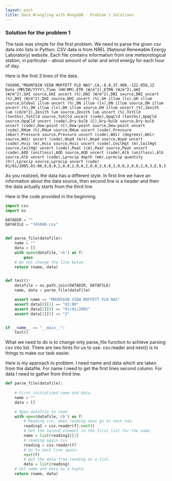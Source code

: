 ```yaml
---
layout: post
title: Data Wrangling with MongoDB - Problem 1 Solutions
---
```


### Solution for the problem 1 

The task was simple for the first problem. We need to parse the given csv data into lists in Python. CSV data is from NREL (National Renewable Energy Laboratory) website. Each file contains information from one meteorological station, in particular - about amount of solar and wind energy for each hour of day.

Here is the first 3 lines of the data.

```
745090,"MOUNTAIN VIEW MOFFETT FLD NAS",CA,-8.0,37.400,-122.050,12
Date (MM/DD/YYYY),Time (HH:MM),ETR (W/m^2),ETRN (W/m^2),GHI (W/m^2),GHI source,GHI uncert (%),DNI (W/m^2),DNI source,DNI uncert (%),DHI (W/m^2),DHI source,DHI uncert (%),GH illum (lx),GH illum source,Global illum uncert (%),DN illum (lx),DN illum source,DN illum uncert (%),DH illum (lx),DH illum source,DH illum uncert (%),Zenith lum (cd/m^2),Zenith lum source,Zenith lum uncert (%),TotCld (tenths),TotCld source,TotCld uncert (code),OpqCld (tenths),OpqCld source,OpqCld uncert (code),Dry-bulb (C),Dry-bulb source,Dry-bulb uncert (code),Dew-point (C),Dew-point source,Dew-point uncert (code),RHum (%),RHum source,RHum uncert (code),Pressure (mbar),Pressure source,Pressure uncert (code),Wdir (degrees),Wdir source,Wdir uncert (code),Wspd (m/s),Wspd source,Wspd uncert (code),Hvis (m),Hvis source,Hvis uncert (code),CeilHgt (m),CeilHgt source,CeilHgt uncert (code),Pwat (cm),Pwat source,Pwat uncert (code),AOD (unitless),AOD source,AOD uncert (code),Alb (unitless),Alb source,Alb uncert (code),Lprecip depth (mm),Lprecip quantity (hr),Lprecip source,Lprecip uncert (code)
01/01/2005,01:00,0,0,0,2,0,0,2,0,0,2,0,0,2,0,0,2,0,0,2,0,0,2,0,3,E,9,3,E,9,8.0,A,7,6.0,A,7,87,A,7,1013,A,7,150,A,7,2.1,A,7,16100,A,7,77777,A,7,1.1,E,8,0.099,F,8,0.160,F,8,0,1,A,7

```
As you realized, the data has a different style. In first line we have an information about the data source, then second line is a header and then the data actually starts from the third line. 

Here is the code provided in the beginning.

```Python
import csv
import os

DATADIR = ""
DATAFILE = "745090.csv"


def parse_file(datafile):
    name = ""
    data = []
    with open(datafile,'rb') as f:
        pass
    # Do not change the line below
    return (name, data)


def test():
    datafile = os.path.join(DATADIR, DATAFILE)
    name, data = parse_file(datafile)

    assert name == "MOUNTAIN VIEW MOFFETT FLD NAS"
    assert data[0][1] == "01:00"
    assert data[2][0] == "01/01/2005"
    assert data[2][5] == "2"


if __name__ == "__main__":
    test()

```

What we need to do is to change only parse_file function to achieve parsing csv into list. There are two hints for us to use. csv.reader and next() is to things to make our task easier. 

Here is my approach to problem. I need name  and data which are taken from the datafile. For name I need to get the first lines second column. For data I need to gather from third line.

```Python
def parse_file(datafile):
	
	# First initialized name and data.
    name = ""
    data = []

    # Open datafile to read
    with open(datafile,'rb') as f:
    	# Reading csv, when reading done go to next one.
    	reading1 = csv.reader(f).next()
    	# Get the second element in the first list for the name
    	name = list(reading1)[1]
    	# reading again csv
    	reading = csv.reader(f)
    	# Go to next line again.
    	next(f)
    	# get the data from reading as a list.
    	data = list(reading)
    # Get name and data as a tuple.
    return (name, data)
```

